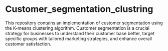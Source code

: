 # Customer_segmentation_clustring
This repository contains an implementation of customer segmentation using the K-means clustering algorithm. Customer segmentation is a crucial strategy for businesses to understand their customer base better, target specific groups with tailored marketing strategies, and enhance overall customer satisfaction.
